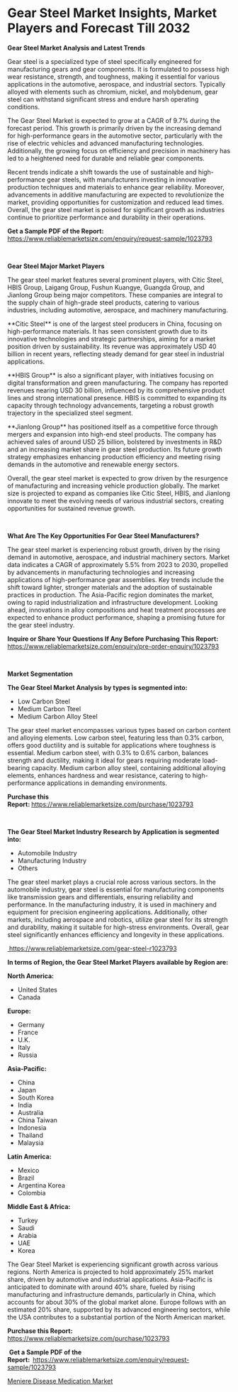 <p><h1>Gear Steel Market Insights, Market Players and Forecast Till 2032</h1></p><p><strong>Gear Steel Market Analysis and Latest Trends</strong></p>
<p><p>Gear steel is a specialized type of steel specifically engineered for manufacturing gears and gear components. It is formulated to possess high wear resistance, strength, and toughness, making it essential for various applications in the automotive, aerospace, and industrial sectors. Typically alloyed with elements such as chromium, nickel, and molybdenum, gear steel can withstand significant stress and endure harsh operating conditions.</p><p>The Gear Steel Market is expected to grow at a CAGR of 9.7% during the forecast period. This growth is primarily driven by the increasing demand for high-performance gears in the automotive sector, particularly with the rise of electric vehicles and advanced manufacturing technologies. Additionally, the growing focus on efficiency and precision in machinery has led to a heightened need for durable and reliable gear components.</p><p>Recent trends indicate a shift towards the use of sustainable and high-performance gear steels, with manufacturers investing in innovative production techniques and materials to enhance gear reliability. Moreover, advancements in additive manufacturing are expected to revolutionize the market, providing opportunities for customization and reduced lead times. Overall, the gear steel market is poised for significant growth as industries continue to prioritize performance and durability in their operations.</p></p>
<p><strong>Get a Sample PDF of the Report:&nbsp;</strong> <a href="https://www.reliablemarketsize.com/enquiry/request-sample/1023793?utm_campaign=2755&utm_medium=2&utm_source=Github&utm_content=ia&utm_term=05032025&utm_id=gear-steel">https://www.reliablemarketsize.com/enquiry/request-sample/1023793</a></p>
<p>&nbsp;</p>
<p><strong>Gear Steel Major Market Players</strong></p>
<p><p>The gear steel market features several prominent players, with Citic Steel, HBIS Group, Laigang Group, Fushun Kuangye, Guangda Group, and Jianlong Group being major competitors. These companies are integral to the supply chain of high-grade steel products, catering to various industries, including automotive, aerospace, and machinery manufacturing.</p><p>**Citic Steel** is one of the largest steel producers in China, focusing on high-performance materials. It has seen consistent growth due to its innovative technologies and strategic partnerships, aiming for a market position driven by sustainability. Its revenue was approximately USD 40 billion in recent years, reflecting steady demand for gear steel in industrial applications.</p><p>**HBIS Group** is also a significant player, with initiatives focusing on digital transformation and green manufacturing. The company has reported revenues nearing USD 30 billion, influenced by its comprehensive product lines and strong international presence. HBIS is committed to expanding its capacity through technology advancements, targeting a robust growth trajectory in the specialized steel segment.</p><p>**Jianlong Group** has positioned itself as a competitive force through mergers and expansion into high-end steel products. The company has achieved sales of around USD 25 billion, bolstered by investments in R&D and an increasing market share in gear steel production. Its future growth strategy emphasizes enhancing production efficiency and meeting rising demands in the automotive and renewable energy sectors.</p><p>Overall, the gear steel market is expected to grow driven by the resurgence of manufacturing and increasing vehicle production globally. The market size is projected to expand as companies like Citic Steel, HBIS, and Jianlong innovate to meet the evolving needs of various industrial sectors, creating opportunities for sustained revenue growth.</p></p>
<p>&nbsp;</p>
<p><strong>What Are The Key Opportunities For Gear Steel Manufacturers?</strong></p>
<p><p>The gear steel market is experiencing robust growth, driven by the rising demand in automotive, aerospace, and industrial machinery sectors. Market data indicates a CAGR of approximately 5.5% from 2023 to 2030, propelled by advancements in manufacturing technologies and increasing applications of high-performance gear assemblies. Key trends include the shift toward lighter, stronger materials and the adoption of sustainable practices in production. The Asia-Pacific region dominates the market, owing to rapid industrialization and infrastructure development. Looking ahead, innovations in alloy compositions and heat treatment processes are expected to enhance product performance, shaping a promising future for the gear steel industry.</p></p>
<p><strong>Inquire or Share Your Questions If Any Before Purchasing This Report:</strong> <a href="https://www.reliablemarketsize.com/enquiry/pre-order-enquiry/1023793?utm_campaign=2755&utm_medium=2&utm_source=Github&utm_content=ia&utm_term=05032025&utm_id=gear-steel">https://www.reliablemarketsize.com/enquiry/pre-order-enquiry/1023793</a></p>
<p>&nbsp;</p>
<p><strong>Market Segmentation</strong></p>
<p><strong>The Gear Steel Market Analysis by types is segmented into:</strong></p>
<p><ul><li>Low Carbon Steel</li><li>Medium Carbon Tteel</li><li>Medium Carbon Alloy Steel</li></ul></p>
<p><p>The gear steel market encompasses various types based on carbon content and alloying elements. Low carbon steel, featuring less than 0.3% carbon, offers good ductility and is suitable for applications where toughness is essential. Medium carbon steel, with 0.3% to 0.6% carbon, balances strength and ductility, making it ideal for gears requiring moderate load-bearing capacity. Medium carbon alloy steel, containing additional alloying elements, enhances hardness and wear resistance, catering to high-performance applications in demanding environments.</p></p>
<p><strong>Purchase this Report:&nbsp;</strong><a href="https://www.reliablemarketsize.com/purchase/1023793?utm_campaign=2755&utm_medium=2&utm_source=Github&utm_content=ia&utm_term=05032025&utm_id=gear-steel">https://www.reliablemarketsize.com/purchase/1023793</a></p>
<p>&nbsp;</p>
<p><strong>The Gear Steel Market Industry Research by Application is segmented into:</strong></p>
<p><ul><li>Automobile Industry</li><li>Manufacturing Industry</li><li>Others</li></ul></p>
<p><p>The gear steel market plays a crucial role across various sectors. In the automobile industry, gear steel is essential for manufacturing components like transmission gears and differentials, ensuring reliability and performance. In the manufacturing industry, it is used in machinery and equipment for precision engineering applications. Additionally, other markets, including aerospace and robotics, utilize gear steel for its strength and durability, making it suitable for high-stress environments. Overall, gear steel significantly enhances efficiency and longevity in these applications.</p></p>
<p><a href="https://www.reliablemarketsize.com/gear-steel-r1023793?utm_campaign=2755&utm_medium=2&utm_source=Github&utm_content=ia&utm_term=05032025&utm_id=gear-steel">&nbsp;https://www.reliablemarketsize.com/gear-steel-r1023793</a></p>
<p><strong>In terms of Region, the Gear Steel Market Players available by Region are:</strong></p>
<p>
    <p> <strong> North America: </strong>
        <ul>
            <li>United States</li>
            <li>Canada</li>
        </ul>
        </p> 
    <p> <strong> Europe: </strong>
        <ul>
            <li>Germany</li>
            <li>France</li>
            <li>U.K.</li>
            <li>Italy</li>
            <li>Russia</li>
        </ul>
        </p> 
    <p> <strong> Asia-Pacific: </strong>
        <ul>
            <li>China</li>
            <li>Japan</li>
            <li>South Korea</li>
            <li>India</li>
            <li>Australia</li>
            <li>China Taiwan</li>
            <li>Indonesia</li>
            <li>Thailand</li>
            <li>Malaysia</li>
        </ul>
        </p> 
    <p> <strong> Latin America: </strong>
        <ul>
            <li>Mexico</li>
            <li>Brazil</li>
            <li>Argentina Korea</li>
            <li>Colombia</li>
        </ul>
        </p> 
    <p> <strong> Middle East & Africa: </strong>
        <ul>
            <li>Turkey</li>
            <li>Saudi</li>
            <li>Arabia</li>
            <li>UAE</li>
            <li>Korea</li>
        </ul>
    </p>
    </p>
<p><p>The Gear Steel Market is experiencing significant growth across various regions. North America is projected to hold approximately 25% market share, driven by automotive and industrial applications. Asia-Pacific is anticipated to dominate with around 40% share, fueled by rising manufacturing and infrastructure demands, particularly in China, which accounts for about 30% of the global market alone. Europe follows with an estimated 20% share, supported by its advanced engineering sectors, while the USA contributes to a substantial portion of the North American market.</p></p>
<p><strong>Purchase this Report: </strong><a href="https://www.reliablemarketsize.com/purchase/1023793?utm_campaign=2755&utm_medium=2&utm_source=Github&utm_content=ia&utm_term=05032025&utm_id=gear-steel">https://www.reliablemarketsize.com/purchase/1023793</a></p>
<p>&nbsp;<strong>Get a Sample PDF of the Report:&nbsp;&nbsp;</strong><a href="https://www.reliablemarketsize.com/enquiry/request-sample/1023793?utm_campaign=2755&utm_medium=2&utm_source=Github&utm_content=ia&utm_term=05032025&utm_id=gear-steel">https://www.reliablemarketsize.com/enquiry/request-sample/1023793</a></p>
<p><strong></strong></p>
<p><p><a href="https://github.com/sungbruington660/Market-Research-Report-List-1/blob/main/meniere-disease-medication-market.md?utm_campaign=2755&utm_medium=2&utm_source=Github&utm_content=ia&utm_term=05032025&utm_id=gear-steel">Meniere Disease Medication Market</a></p></p>